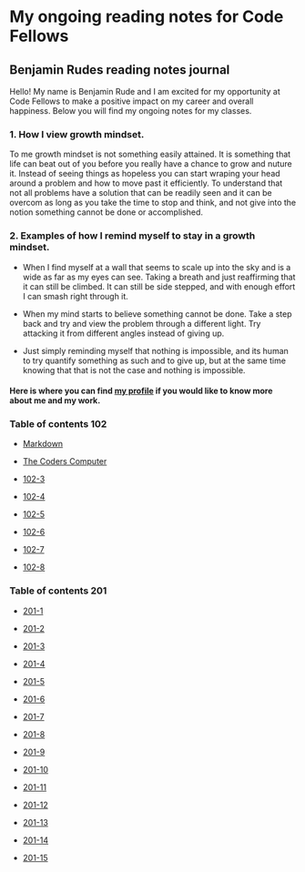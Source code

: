 # My ongoing reading notes for Code Fellows

## **Benjamin Rudes reading notes journal**

Hello! My name is Benjamin Rude and I am excited for my opportunity at Code Fellows to make a positive impact on my career and overall happiness. Below you will find my ongoing notes for my classes.

### **1. How I view growth mindset.**

To me growth mindset is not something easily attained. It is something that life can beat out of you before you really have a chance to grow and nuture it. Instead of seeing things as hopeless you can start wraping your head around a problem and how to move past it efficiently. To understand that not all problems have a solution that can be readily seen and it can be overcom as long as you take the time to stop and think, and not give into the notion something cannot be done or accomplished.

### **2. Examples of how I remind myself to stay in a growth mindset.**

- When I find myself at a wall that seems to scale up into the sky and is a wide as far as my eyes can see. Taking a breath and just reaffirming that it can still be climbed. It can still be side stepped, and with enough effort I can smash right through it.

- When my mind starts to believe something cannot be done. Take a step back and try and view the problem through a different light. Try attacking it from different angles instead of giving up.

- Just simply reminding myself that nothing is impossible, and its human to try quantify something as such and to give up, but at the same time knowing that that is not the case and nothing is impossible.

#### Here is where you can find [**my profile**](https://specsquee.github.io/reading-notes/) if you would like to know more about me and my work.

### **Table of contents 102**

- [Markdown](markdown-reflection.md)

- [The Coders Computer](the-coders-computer.md)

- [102-3](102notes/102-3.md)

- [102-4](102notes/102-4.md)

- [102-5](102notes/102-5.md)

- [102-6](102notes/102-6.md)

- [102-7](102notes/102-7.md)

- [102-8](102notes/102-8.md)

### **Table of contents 201**

- [201-1](201notes/201-1.md)

- [201-2](201notes/201-2.md)

- [201-3](201notes/201-3.md)

- [201-4](201notes/201-4.md)

- [201-5](201notes/201-5.md)

- [201-6](201notes/201-6.md)

- [201-7](201notes/201-7.md)

- [201-8](201notes/201-8.md)

- [201-9](201notes/201-9.md)

- [201-10](201notes/201-10.md)

- [201-11](201notes/201-11.md)

- [201-12](201notes/201-12.md)

- [201-13](201notes/201-13.md)

- [201-14](201notes/201-14.md)

- [201-15](201notes/201-15.md)
